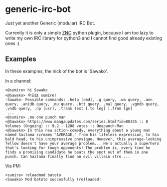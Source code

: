 # generic-irc-bot
Just yet another Generic (modular) IRC Bot.

Currently it is only a simple [ZNC](http://wiki.znc.in/ZNC) python plugin,
because I am too lazy to write my own IRC library for python3 and I cannot find good already existing ones :(



## Examples

In these examples, the nick of the bot is 'Sawako'.

In a channel:  

    <@sumire> hi Sawako
    <@Sawako> 今日は sumire!
    -Sawako- Possible commands: .help [cmd], .g query, .wa query, .ann query, .anidb query, .mu query, .btt query, .mal query, .vgmdb query, .vndb query, .np [usr], .trans text [.to lng] [.from lgn]
     ...
    <@sumire> .mu one punch man
    <@Sawako> https://www.mangaupdates.com/series.html?id=80345 :: 8 Volumes (Ongoing) :: 9.2 - 1208 votes :: Onepunch-Man
    <@Sawako> In this new action-comedy, everything about a young man named Saitama screams "AVERAGE," from his lifeless expression, to his bald head, to his unimpressive physique. However, this average-looking fellow doesn't have your average problem... He's actually a superhero that's looking for tough opponents! The problem is, every time he finds a promising candidate he beats the snot out of them in one punch. Can Saitama finally find an evil villain stro ...


Via PM:  

    <sumire> reloadmod batoto
    <Sawako> Mod batoto succesfully (re)loaded!

